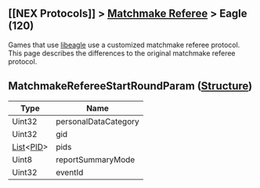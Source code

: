 ## [[NEX Protocols]] > [Matchmake Referee](Matchmake-Referee-Protocol) > Eagle (120)

Games that use [libeagle](Eagle-Protocol) use a customized matchmake referee protocol. This page describes the differences to the original matchmake referee protocol.


## MatchmakeRefereeStartRoundParam ([Structure])
| Type | Name |
| --- | --- |
| Uint32 | personalDataCategory |
| Uint32 | gid |
| [List]&lt;[PID]&gt; | pids |
| Uint8 | reportSummaryMode |
| Uint32 | eventId |

[Result]: NEX-Common-Types#result
[String]: NEX-Common-Types#string
[Buffer]: NEX-Common-Types#buffer
[qBuffer]: NEX-Common-Types#qbuffer
[List]: NEX-Common-Types#list
[Map]: NEX-Common-Types#map
[PID]: NEX-Common-Types#pid
[DateTime]: NEX-Common-Types#datetime
[Structure]: NEX-Common-Types#structure
[Data]: NEX-Common-Types#anydataholder
[StationURL]: NEX-Common-Types#stationurl
[Variant]: NEX-Common-Types#variant